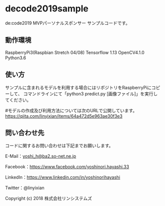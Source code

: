 # decode2019sample

de:code2019 MVPパーソナルスポンサー サンプルコードです。

## 動作環境
RaspberryPi3(Raspbian Stretch 04/08)
Tensorflow 1.13
OpenCV4.1.0
Python3.6

## 使い方
サンプルに含まれるモデルを利用する場合にはリポジトリをRaspberryPiにコピーして、
コマンドラインにて「python3 predict.py [画像ファイル]」を実行してください。

#モデルの作成及び利用方法については次のURLで公開しています。
https://qiita.com/linyixian/items/64a472d5e963ae30f3e3

## 問い合わせ先

コードに関するお問い合わせは下記までお願いします。

E-Mail：yoshi_h@ba2.so-net.ne.jp

Facebook：https://www.facebook.com/yoshinori.hayashi.33

LinkedIn：https://www.linkedin.com/in/yoshinorihayashi

Twitter：@linyixian

Copyright (c) 2018 株式会社リンシステムズ
